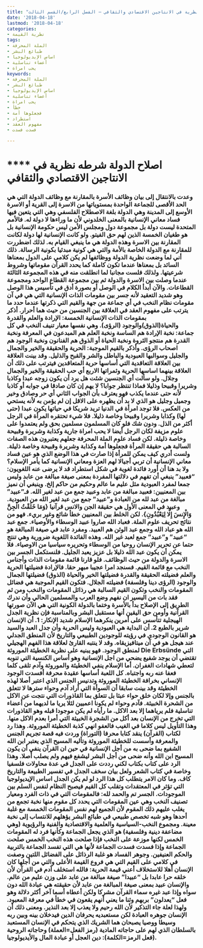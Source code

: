 ```yaml
---
title: "اصلاح الدولة، شرطه نظرية في الانتاجين الاقتصادي والثقافي – الفصل الرابع/القسم الثالث"
date: '2018-04-18'
lastmod: '2018-04-18'
categories:
- نظرية القيمة
tags:
- الملة المحرفة
- طبائع البشر
- اساس الإيديولوجيا
- أعضاء تناسلية
- يحب امراة
keywords:
- الملة المحرفة
- طبائع البشر
- اساس الإيديولوجيا
- أعضاء تناسلية
- يحب امراة
- خطأ
- فجعلوها أمة
- استطراد
- مفهوم العقد
- فسدت فسدت

---
```

# **** **اصلاح الدولة** شرطه نظرية في الانتاجين الاقتصادي والثقافي

### وعدت بالانتقال إلى بيان وظائف الأسرة بالمقارنة مع وظائف الدولة التي هي الحد الأقصى للجماعة الواحدة بمستوياتها من الاسرة إلى القرية أو الاسرة الأوسع إلى المدينة وهي الدولة بلغة الاصطلاح الفلسفي وهي التي يتعين فيها فساد معاني الإنسانية بالمعنى الخلدوني لأن ما وراءها لا دولة له. فالأمم المتحدة ليست دولة بل مجموعة دول ومجلس الأمن ليس حكومة الإنسانية بل هو طغيان الخمسة الذين لهم حق الفيتو. ولو كانت الإنسانية لها دولة لكانت المقارنة بين الاسرة وهذه الدولة هي ما ينبغي القيام به. لذلك اضطررت للمقارنة مع الدولة الخاصة بالأمة والتي هي كونية مبدئيا بكونية الرسالة. ذلك أني لما وضعت نظرية الدولة ووظائفها لم يكن كلامي على الدول بمعناها السائد بل بمعناها عندما تكون كاملة كما يحدد القرآن مقوماتها وشروط شرعيتها. ولذلك فلست مجانبا لما انطلقت منه في هذه المجموعة الثالثة عندما وصلت بين الاسرة والدولة ثم بين مجموعة القطاع الواحد ومجموعة القطاعات. والآن أبدأ الكلام في الوصل أو بصورة أدق في تأسيس هذا الوصل وهو شديد التعقيد لأنه جسر بين مقومات الذات الإنسانية التي هي في آن مقومات نظام النخب في أي جماعة من جهة والقيم التي ذكرتها عندما حدد ما يترتب على مفهوم العقد في العلاقة بين الجنسين من حيث هما أحرار. أذكر بمقومات الذات الإنسانية الخمسة: الإرادة والعلم والقدرة والحياة(الذوق)والوجود (الرؤى). وهي نفسها معيار تنيف النخب في كل جماعة: نخبة الإرادة هم الساسة ونخبة العلم هم المبدعون في المعرفة ونخبة القدرة هم منتجو الثروة ونخبة الحياة أو الذوق هم الفنانون ونخبة الوجود هم اصحاب الرؤى. وأذكر بالقيم الموجبة: الحرية والحقيقة والخير والجمال والجليل وسوالبها العبودية والباطل والشر والقبح والذليل. وقد بينت العلاقة بين العلاقة التعاقدية التي أساسها حرية المتعاقدين فيترتب على ذلك أن العلاقة بينهما اساسها الحرية وثمراتها الاربع أي حب الحقيقة والخير والجمال وجلال. ولو سألت أي الجنسين شئت هل يرد أن يكون زوجه عبدا وكاذبا وشريرا وقبيحا وذليلا فماذا تنتظر جوابا؟ لا يهم إن كان صادقا في جوابه أو كاذبا لأنه حتى عندما يكذب فهو يعترف بأن الجواب الثاني أي حر وصادق وخير وجميل وجليل هو الذي لا بد أن يظهره على الاقل إن لم يؤمن به لأنه يستحي من العكس. فلا توجد امرأة في الدنيا تريد شريكا في حياتها يكون عبدا (حتى لها) وكذابا وشريرا وقبيحا وخاصة ذليلا. فلا شيء تحتقره المرأة في الرجل أكثر من الذل. ودون شك فلو كان المسلمون مسلمين بحق ولم يعتمدوا على علوم مزيفة لكان الرجل أيضا لا يحب امراة جارية وكذابة وشريرة وقبيحة وخاصة ذليلة. لكن فساد علوم الملة المحرفة جعلهم يعتبرون هذه الصفات السالبة هي حقيقة المرأة فجعلوها أمة وكذابة وشريرة وقبيحة وخاصة ذليلة. ولست أدري كيف يمكن للمرأة إذا صارت في هذا الوضع الذي هو عين فساد معاني الإنسانية أن تربي أجيالا لهم العزة ومعاني الإنسانية كما يأمر الإسلام؟ ولا بد هنا أن أورد فائدة لغوية في شكل استطراد قد لا يرضى عنه اللغويون: “فعبيد” ينبغي أن تفهم في دلالتها المفردة بمعنى صيغة مبالغة من عابد وليس جمعا لمفرد العبودية مثل عليم ما عالم وحكيم من حاكم إلخ. وينبغي أن نميز بين المعنيين: فعبيد مبالغة من عابد وعبيد جمع من عبد لغير الله. فـ”عبيد” مبالغة من عبد لله من العبادة و”عبيد” جمع من عبد لغير الله من العبودية. وعبيد في المعنى الأول هي حقيقة الجن والانس قرآنيا {وَمَا خَلَقْتُ الْجِنَّ وَالْإِنسَ إِلَّا لِيَعْبُدُونِ}. لكن الخلط بين المعنيين خطأ شائع وغير بريء. فهو من نتائج تحريف علوم الملة. فعباد الله صاروا عبيد الوسطاء والأوصياء. جمع عبد الله هو عباد الله وجمع عبد الوثن هم العبيد. ومفرد عابد في صيغة المبالغة هو “عبيد” و”عبيد” جمع لعبد غير الله. وهذه الفائدة اللغوية ضرورية وهي تنتج حتما عن تحرير الإنسان روحيا من الوسطاء وتحريره سياسيا من الاوصياء. فلا يمكن أن يكون عبد الله ذليلا بل عزيز يعبد الجليل. فلنستكمل الجسر بين الاسرة والدولة من حيث الوظائف. فلو قارنا قائمة مقومات الذات وأجناس النخب مع قائمة القيم. فسنجد امرا عجيبا مبهر حقا. فالإرادة فضيلتها الحرية والعلم فضيلته الحقيقة والقدرة فضيلتها الخير والحياة (الذوق) فضيلتها الجمال والوجود (الرؤى دينا وفلسفة) فضيلته الجلال. فتكون القيم الموجبة هي فضائل المقومات والنخب وتكون القيم السالبة هي رذائل المقومات والنخب ومن ثم فقد بات من اليسير ان نفهم وضع العرب والمسلمين الحالي وأن ندرك الطريق إلى الإصلاح بدأ بالأسرة وختما بالدولة الكونية التي هي الآن صورتها القرآنية وأومن حق اليقين أنها مستقبل البشر وبالمناسبة فإن نظرية الجدل الهيجلية تتأسس على أمرين ينكرهما الإسلام شديد الإنكار: 1. أن الإنسان شرير بالطبع 2. أن البداية هي العبودية وليس الحرية وأن جدل العبد والسيد هو القانون الوجودي في رؤيته للوجودين الطبيعي والتاريخ لأن المنطق الجدلي عند هيجل هو في آن ميتافيزيقاه. وقد لا ينتبه القارئ لعلاقة هذا الفهم الهجيلي لمنطق الوجود. فهو يبنيه على نظرية الخطيئة الموروثة Die Erbsünde التي تقتضي أن يوجد شفيع يضحي من اجل الإنسانية وهو أساس الكنسية التي تنوبه لتعطي شهادات الغفران. أما الإسلام ينفي الخطيئة والموروثة وآدم تلقى كلما فعفا عنه ربه واجتباه. كل اللعبة أساسها عقيدة محرفة أفسدت الوجود الإنساني بخرافة الخطيئة الموروثة وتدنيس الجنس الذي اعتبر أصلا لهذه الخطيئة وقد بينت سابقا أن السوأة التي أراد آدم وحواء سترها لا تتعلق بالجنس وإلا لكان خلق حواء عبثا بل تتعلق بما القاذورات التي نتجت عن الاكل من الشحرة الخبيثة. فآدم وحواء لم يكونا اعميين لئلا يريا ما لديهما من أعضاء تناسلية فلم يرياهما إلا بعد الاكل. ما رأياه لم يكن موجودا قبله وهو القاذورات التي تخرج من الإنسان بعد أكل من الشجرة الخبيثة التي أمرا بعدم الاكل منها. وهذا التأويل ليس كلاما في الغيب فالعفو انهي كذبة الخطيئة الموروثة. وهذا رد لكتاب (القرآن) ينقد كتابا محرفا (التوراة) وردت فيه قصة تجريم الجنس والمعرفة وأسست للخطيئة الموروثة وتأليه المسيح الذي يعتبر ابن الله الشفيع بما ضحى به من أجل الإنسانية في حين ان القرآن ينفي أن يكون المسيح ابن الله وأنه ضحى من أجل البشر ليشفع فيهم ولم يصلب أصلا. وهذا الرد على كتاب بكتاب لكني رددت على الجدل في عدة محاولات فلسفيا وخاصة في كتاب الشعر ولعل بيان سخف الجدل في تفسير الطبيعة والتاريخ كاف. وما كان الامر يتطلب كل هذا الرد لو لم يكن الجدل اساس الإيديولوجيا التي تؤثر في المعتقدات وتقلب كل القيم فيصبح النظام لنفس السلم بين الموجودات. الجسر تم والحمد لله: فالمقومات التي في ذات الفرد ومعيار تصنيف النخب وهي عين المقومات التي يحدد كل مقوم منها نخبة تجمع من يغلب عليهم ذلك المقوم لأن الجميع لهم نفس المقومات الخمسة مع غلبة أحدها وهو شبه تخصص طبيعي في طبائع البشر يؤهلهم للانتساب إلى نخبة معينة. ومجموع النخب-السياسية والعلمية والاقتصادية والفنية والرؤيوية (وهي مضاعفة دينية وفلسفية) هو الذي يجعل الجماعة وكأنها فرد له المقومات الخمس لكنها موزعة على النخب فإذا صلحت هذه النخب الخمس صلحت الجماعة وإذا فسدت فسدت الجماعة لأنها هي التي تفسد الجماعة بالتربية والحكم العنيفين. وجوهر الفساد هو غلبة الرذائل على الفضائل اللتين وصفت في كلامي على القيم التي هي فروع القيمة الأعلى والتي من أجلها كان الإنسان أهلا للاستخلاف أعني قيمة الحرية: فالله استخلف آدم في القرآن لأن خلقه حرا عابدا بل “عبيدا” صيغة مبالغة من عابد على وزن عليم من عالم. والإنسان عبيد بمعنى صيغة المبالغة من عابد لأن حقيقته هي عبادة الله دون سواه وإذا عبد غيره سماء القرآن مشركا ولكن أعطاه أسما آخر أكثر دلالة وهو فعل “يعدلون” بربهم وثنا ما يعني أنهم يقعون في خطأ في معرفة المعبود. ولهذا لعلة جاء التذكير لأن الله رحيم ولا يعذب إلا بعد النذير. ومعنى ذلك أن الإنسان جوهره العبادة لكن مستعبديه يحرفان الدين فيدخلان بينه وبين ربه وسيطا ووصيا يصبحان هما الشريك الذي يتحكم في الإنسان المستعبد بالسلطان الذي لهم على حاجاته المادية (رمز الفعل=العملة) وحاجاته الروحية (فعل الرمز=الكلمة): دين العجل أو عبادة المال والأيديولوجيا.

###